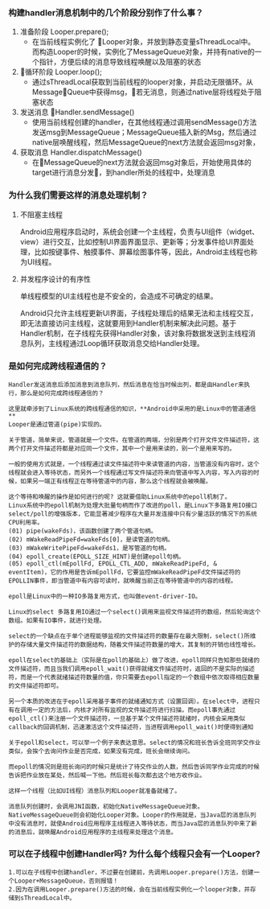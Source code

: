 ### 构建handler消息机制中的几个阶段分别作了什么事？
1. 准备阶段 Looper.prepare();
    - 在当前线程实例化了 Looper对象，并放到静态变量sThreadLocal中。而构造Looper的时候，实例化了MessageQueue对象，并持有native的一个指针，方便后续的消息导致线程唤醒以及阻塞的状态
2. 循环阶段 Looper.loop();
    - 通过sThreadLocal获取到当前线程的looper对象，并启动无限循环。从MessageQueue中获得msg，若无消息，则通过native层将线程处于阻塞状态
3. 发送消息 Handler.sendMessage()
    - 使用当前线程创建的handler，在其他线程通过调用sendMessage()方法发送msg到MessageQueue；MessageQueue插入新的Msg，然后通过native层唤醒线程，然后MessageQueue的next方法就会返回msg对象，
4. 获取消息 Handler.dispatchMessage()
    - 在MessageQueue的next方法就会返回msg对象后，开始使用具体的target进行消息分发，到handler所处的线程中，处理消息


### 为什么我们需要这样的消息处理机制？

1. 不阻塞主线程

    Android应用程序启动时，系统会创建一个主线程，负责与UI组件（widget、view）进行交互，比如控制UI界面界面显示、更新等；分发事件给UI界面处理，比如按键事件、触摸事件、屏幕绘图事件等，因此，Android主线程也称为UI线程。

2. 并发程序设计的有序性

    单线程模型的UI主线程也是不安全的，会造成不可确定的结果。
    
    Android只允许主线程更新UI界面，子线程处理后的结果无法和主线程交互，即无法直接访问主线程，这就要用到Handler机制来解决此问题。基于Handler机制，在子线程先获得Handler对象，该对象将数据发送到主线程消息队列，主线程通过Loop循环获取消息交给Handler处理。


### 是如何完成跨线程通信的？

    Handler发送消息后添加消息到消息队列，然后消息在恰当时候出列，都是由Handler来执行，那么是如何完成跨线程通信的？

    这里就牵涉到了Linux系统的跨线程通信的知识，**Android中采用的是Linux中的管道通信**
    Looper是通过管道(pipe)实现的。

    关于管道，简单来说，管道就是一个文件。在管道的两端，分别是两个打开文件文件描述符，这两个打开文件描述符都是对应同一个文件，其中一个是用来读的，别一个是用来写的。

    一般的使用方式就是，一个线程通过读文件描述符中来读管道的内容，当管道没有内容时，这个线程就会进入等待状态，而另外一个线程通过写文件描述符来向管道中写入内容，写入内容的时候，如果另一端正有线程正在等待管道中的内容，那么这个线程就会被唤醒。
    
    这个等待和唤醒的操作是如何进行的呢? 这就要借助Linux系统中的epoll机制了。 
    Linux系统中的epoll机制为处理大批量句柄而作了改进的poll，是Linux下多路复用IO接口select/poll的增强版本，它能显著减少程序在大量并发连接中只有少量活跃的情况下的系统CPU利用率。
    (01) pipe(wakeFds)，该函数创建了两个管道句柄。
    (02) mWakeReadPipeFd=wakeFds[0]，是读管道的句柄。
    (03) mWakeWritePipeFd=wakeFds1，是写管道的句柄。
    (04) epoll_create(EPOLL_SIZE_HINT)是创建epoll句柄。
    (05) epoll_ctl(mEpollFd, EPOLL_CTL_ADD, mWakeReadPipeFd, & eventItem)，它的作用是告诉mEpollFd，它要监控mWakeReadPipeFd文件描述符的EPOLLIN事件，即当管道中有内容可读时，就唤醒当前正在等待管道中的内容的线程。

    epoll是Linux中的一种IO多路复用方式，也叫做event-driver-IO。

    Linux的select 多路复用IO通过一个select()调用来监视文件描述符的数组，然后轮询这个数组。如果有IO事件，就进行处理。

    select的一个缺点在于单个进程能够监视的文件描述符的数量存在最大限制，select()所维护的存储大量文件描述符的数据结构，随着文件描述符数量的增大，其复制的开销也线性增长。

    epoll在select的基础上（实际是在poll的基础上）做了改进，epoll同样只告知那些就绪的文件描述符，而且当我们调用epoll_wait()获得就绪文件描述符时，返回的不是实际的描述符，而是一个代表就绪描述符数量的值，你只需要去epoll指定的一个数组中依次取得相应数量的文件描述符即可。

    另一个本质的改进在于epoll采用基于事件的就绪通知方式（设置回调）。在select中，进程只有在调用一定的方法后，内核才对所有监视的文件描述符进行扫描，而epoll事先通过epoll_ctl()来注册一个文件描述符，一旦基于某个文件描述符就绪时，内核会采用类似callback的回调机制，迅速激活这个文件描述符，当进程调用epoll_wait()时便得到通知

    关于epoll和select，可以举一个例子来表达意思。select的情况和班长告诉全班同学交作业类似，会挨个去询问作业是否完成，如果没有完成，班长会继续询问。

    而epoll的情况则是班长询问的时候只是统计了待交作业的人数，然后告诉同学作业完成的时候告诉把作业放在某处，然后喊一下他。然后班长每次都去这个地方收作业。

    这样一个线程（比如UI线程）消息队列和Looper就准备就绪了。

    消息队列创建时，会调用JNI函数，初始化NativeMessageQueue对象。NativeMessageQueue则会初始化Looper对象。Looper的作用就是，当Java层的消息队列中没有消息时，就使Android应用程序主线程进入等待状态，而当Java层的消息队列中来了新的消息后，就唤醒Android应用程序的主线程来处理这个消息。


### 可以在子线程中创建Handler吗? 为什么每个线程只会有一个Looper?
    1.可以在子线程中创建handler，不过要在创建前，先调用Looper.prepare()方法，创建一个Looper+MessageQueue，否则报错！
    2.因为在调用Looper.prepare()方法的时候，会在当前线程实例化一个looper对象，并存储到sThreadLocal中。

